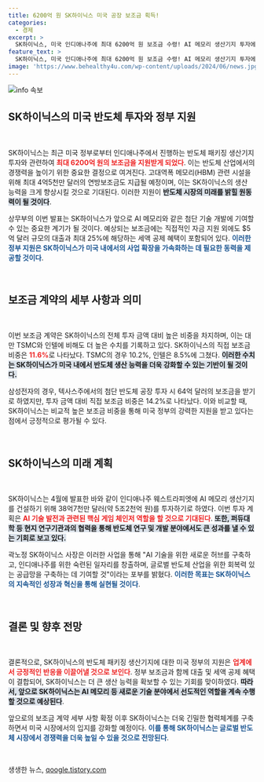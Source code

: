 ```yaml
---
title: 6200억 원 SK하이닉스 미국 공장 보조금 획득!
categories:
  - 경제
excerpt: >
  SK하이닉스, 미국 인디애나주에 최대 6200억 원 보조금 수령! AI 메모리 생산기지 투자에 4억5천만 달러 연방보조금 등 다양한 지원 가능성. 반도체 산업의 새 허브 구축과 일자리 창출 기대!
feature_text: >
  SK하이닉스, 미국 인디애나주에 최대 6200억 원 보조금 수령! AI 메모리 생산기지 투자에 4억5천만 달러 연방보조금 등 다양한 지원 가능성. 반도체 산업의 새 허브 구축과 일자리 창출 기대!
image: 'https://www.behealthy4u.com/wp-content/uploads/2024/06/news.jpg'
---
```


<p><img src="https://www.behealthy4u.com/wp-content/uploads/2024/06/news.jpg" alt="info 속보" /></p>

<h2 data-ke-size="size26">SK하이닉스의 미국 반도체 투자와 정부 지원</h2>

<p data-ke-size="size16">&nbsp;</p>

<p>SK하이닉스는 최근 미국 정부로부터 인디애나주에서 진행하는 반도체 패키징 생산기지 투자와 관련하여 <b><span style="color: #ee2323;">최대 6200억 원의 보조금을 지원받게 되었다</span></b>. 이는 반도체 산업에서의 경쟁력을 높이기 위한 중요한 결정으로 여겨진다. 고대역폭 메모리(HBM) 관련 시설을 위해 최대 4억5천만 달러의 연방보조금도 지급될 예정이며, 이는 SK하이닉스의 생산 능력을 크게 향상시킬 것으로 기대된다. 이러한 지원이 <b><span style="background-color: #21538527;">반도체 시장의 미래를 밝힐 원동력이 될 것이다</span></b>.</p>

<p>상무부의 이번 발표는 SK하이닉스가 앞으로 AI 메모리와 같은 첨단 기술 개발에 기여할 수 있는 중요한 계기가 될 것이다. 예상되는 보조금에는 직접적인 자금 지원 외에도 $5억 달러 규모의 대출과 최대 25%에 해당하는 세액 공제 혜택이 포함되어 있다. <b><span style="color: #1a5490;">이러한 정부 지원은 SK하이닉스가 미국 내에서의 사업 확장을 가속화하는 데 필요한 동력을 제공할 것이다</span></b>.</p>

<p data-ke-size="size16">&nbsp;</p>

<h2 data-ke-size="size26">보조금 계약의 세부 사항과 의미</h2>

<p data-ke-size="size16">&nbsp;</p>

<p>이번 보조금 계약은 SK하이닉스의 전체 투자 금액 대비 높은 비중을 차지하며, 이는 대만 TSMC와 인텔에 비해도 더 높은 수치를 기록하고 있다. SK하이닉스의 직접 보조금 비중은 <b><span style="color: #ee2323;">11.6%</b></span>로 나타났다. TSMC의 경우 10.2%, 인텔은 8.5%에 그쳤다.</b> <b><span style="background-color: #21538527;">이러한 수치는 SK하이닉스가 미국 내에서 반도체 생산 능력을 더욱 강화할 수 있는 기반이 될 것이다.</span></b></p>

<p>삼성전자의 경우, 텍사스주에서의 첨단 반도체 공장 투자 시 64억 달러의 보조금을 받기로 하였지만, 투자 금액 대비 직접 보조금 비중은 14.2%로 나타났다. 이와 비교할 때, SK하이닉스는 비교적 높은 보조금 비중을 통해 미국 정부의 강력한 지원을 받고 있다는 점에서 긍정적으로 평가될 수 있다.</p>

<p data-ke-size="size16">&nbsp;</p>

<h2 data-ke-size="size26">SK하이닉스의 미래 계획</h2>

<p data-ke-size="size16">&nbsp;</p>

<p>SK하이닉스는 4월에 발표한 바와 같이 인디애나주 웨스트라피엣에 AI 메모리 생산기지를 건설하기 위해 38억7천만 달러(약 5조2천억 원)를 투자하기로 하였다. 이번 투자 계획은 <b><span style="color: #ee2323;">AI 기술 발전과 관련된 핵심 게임 체인저 역할을 할 것으로 기대된다</span></b>. <b><span style="background-color: #21538527;">또한, 퍼듀대학 등 현지 연구기관과의 협력을 통해 반도체 연구 및 개발 분야에서도 큰 성과를 낼 수 있는 기회로 보고 있다.</span></b></p>

<p>곽노정 SK하이닉스 사장은 이러한 사업을 통해 "AI 기술을 위한 새로운 허브를 구축하고, 인디애나주를 위한 숙련된 일자리를 창출하며, 글로벌 반도체 산업을 위한 회복력 있는 공급망을 구축하는 데 기여할 것"이라는 포부를 밝혔다. <b><span style="color: #1a5490;">이러한 목표는 SK하이닉스의 지속적인 성장과 혁신을 통해 실현될 것이다</span></b>.</p>

<p data-ke-size="size16">&nbsp;</p>

<h2 data-ke-size="size26">결론 및 향후 전망</h2>

<p data-ke-size="size16">&nbsp;</p>

<p>결론적으로, SK하이닉스의 반도체 패키징 생산기지에 대한 미국 정부의 지원은 <b><span style="color: #ee2323;">업계에서 긍정적인 반응을 이끌어낼 것으로 보인다</span></b>. 정부 보조금과 함께 대출 및 세액 공제 혜택이 결합되어, SK하이닉스는 더 큰 생산 능력을 확보할 수 있는 기회를 맞이하였다. <b><span style="background-color: #21538527;">따라서, 앞으로 SK하이닉스는 AI 메모리 등 새로운 기술 분야에서 선도적인 역할을 계속 수행할 것으로 예상된다</span></b>.</p>

<p>앞으로의 보조금 계약 세부 사항 확정 이후 SK하이닉스는 더욱 긴밀한 협력체계를 구축하면서 미국 시장에서의 입지를 강화할 예정이다. <b><span style="color: #1a5490;">이를 통해 SK하이닉스는 글로벌 반도체 시장에서 경쟁력을 더욱 높일 수 있을 것으로 전망된다</span></b>.</p>

<p data-ke-size="size16">&nbsp;</p>
생생한 뉴스, <a href="https://qoogle.tistory.com" rel="dofollow">qoogle.tistory.com</a>


